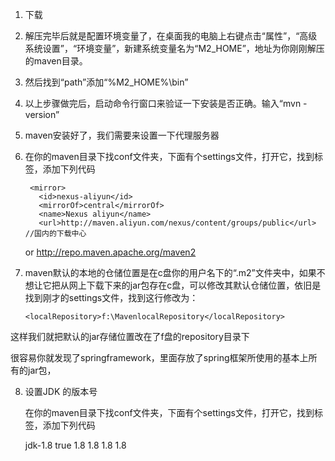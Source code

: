 1. 下载

2. 解压完毕后就是配置环境变量了，在桌面我的电脑上右键点击“属性”，“高级系统设置”，“环境变量”，新建系统变量名为“M2_HOME”，地址为你刚刚解压的maven目录。

3. 然后找到“path”添加“%M2_HOME%\bin”

4. 以上步骤做完后，启动命令行窗口来验证一下安装是否正确。输入“mvn -version”

5. maven安装好了，我们需要来设置一下代理服务器

6. 在你的maven目录下找conf文件夹，下面有个settings文件，打开它，找到<mirror>标签，添加下列代码
  
        <mirror>
          <id>nexus-aliyun</id>
          <mirrorOf>central</mirrorOf>
          <name>Nexus aliyun</name>
          <url>http://maven.aliyun.com/nexus/content/groups/public</url>   //国内的下载中心
      or  <url>http://repo.maven.apache.org/maven2
	</mirror>

7. maven默认的本地的仓储位置是在c盘你的用户名下的“.m2”文件夹中，如果不想让它把从网上下载下来的jar包存在c盘，可以修改其默认仓储位置，依旧是找到刚才的settings文件，找到这行修改为：

       <localRepository>f:\MavenlocalRepository</localRepository>
  
  这样我们就把默认的jar存储位置改在了f盘的repository目录下

很容易你就发现了springframework，里面存放了spring框架所使用的基本上所有的jar包，

8. 设置JDK 的版本号

   在你的maven目录下找conf文件夹，下面有个settings文件，打开它，找到<Profiles>标签，添加下列代码
   
    <profile>
       <id>jdk-1.8</id>
       <activation>
         <activeByDefault>true</activeByDefault>
         <jdk>1.8</jdk>
       </activation>
       <properties>
	   <maven.compiler.source>1.8</maven.compiler.source>
	   <maven.compiler.target>1.8</maven.compiler.target>
	   <maven.compiler.compilerVersion>1.8</maven.compiler.compilerVersion>
       </properties>
    </profile>
   
